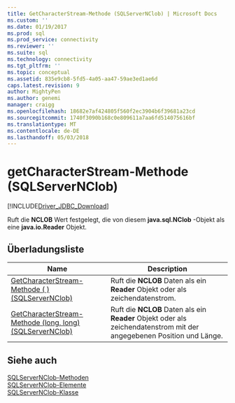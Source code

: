 ```yaml
---
title: GetCharacterStream-Methode (SQLServerNClob) | Microsoft Docs
ms.custom: ''
ms.date: 01/19/2017
ms.prod: sql
ms.prod_service: connectivity
ms.reviewer: ''
ms.suite: sql
ms.technology: connectivity
ms.tgt_pltfrm: ''
ms.topic: conceptual
ms.assetid: 835e9cb8-5fd5-4a05-aa47-59ae3ed1ae6d
caps.latest.revision: 9
author: MightyPen
ms.author: genemi
manager: craigg
ms.openlocfilehash: 18682e7af424805f560f2ec3904b6f39681a23cd
ms.sourcegitcommit: 1740f3090b168c0e809611a7aa6fd514075616bf
ms.translationtype: MT
ms.contentlocale: de-DE
ms.lasthandoff: 05/03/2018
---
```

# <a name="getcharacterstream-method-sqlservernclob"></a>getCharacterStream-Methode (SQLServerNClob)
[!INCLUDE[Driver_JDBC_Download](../../../includes/driver_jdbc_download.md)]

  Ruft die **NCLOB** Wert festgelegt, die von diesem **java.sql.NClob** -Objekt als eine **java.io.Reader** Objekt.  
  
## <a name="overload-list"></a>Überladungsliste  
  
|Name|Description|  
|----------|-----------------|  
|[GetCharacterStream-Methode &#40; &#41; &#40;SQLServerNClob&#41;](../../../connect/jdbc/reference/getcharacterstream-method-braces-sqlservernclob.md)|Ruft die **NCLOB** Daten als ein **Reader** Objekt oder als zeichendatenstrom.|  
|[GetCharacterStream-Methode &#40;long, long&#41; &#40;SQLServerNClob&#41;](../../../connect/jdbc/reference/getcharacterstream-method-long-long-sqlservernclob.md)|Ruft die **NCLOB** Daten als ein **Reader** Objekt oder als zeichendatenstrom mit der angegebenen Position und Länge.|  
  
## <a name="see-also"></a>Siehe auch  
 [SQLServerNClob-Methoden](../../../connect/jdbc/reference/sqlservernclob-methods.md)   
 [SQLServerNClob-Elemente](../../../connect/jdbc/reference/sqlservernclob-members.md)   
 [SQLServerNClob-Klasse](../../../connect/jdbc/reference/sqlservernclob-class.md)  
  
  
